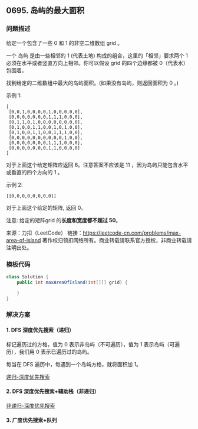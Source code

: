 <script src="https://cdn.bootcss.com/mathjax/2.7.7/MathJax.js?config=TeX-AMS-MML_HTMLorMML"></script>

## 0695. 岛屿的最大面积

### 问题描述

给定一个包含了一些 0 和 1 的非空二维数组 grid 。

一个 岛屿 是由一些相邻的 1 (代表土地) 构成的组合，这里的「相邻」要求两个 1 必须在水平或者竖直方向上相邻。你可以假设 grid 的四个边缘都被 0（代表水）包围着。

找到给定的二维数组中最大的岛屿面积。(如果没有岛屿，则返回面积为 0 。)

 

示例 1:

```
[
 [0,0,1,0,0,0,0,1,0,0,0,0,0],
 [0,0,0,0,0,0,0,1,1,1,0,0,0],
 [0,1,1,0,1,0,0,0,0,0,0,0,0],
 [0,1,0,0,1,1,0,0,1,0,1,0,0],
 [0,1,0,0,1,1,0,0,1,1,1,0,0],
 [0,0,0,0,0,0,0,0,0,0,1,0,0],
 [0,0,0,0,0,0,0,1,1,1,0,0,0],
 [0,0,0,0,0,0,0,1,1,0,0,0,0]
]
```

对于上面这个给定矩阵应返回 6。注意答案不应该是 11 ，因为岛屿只能包含水平或垂直的四个方向的 1 。

示例 2:

```
[[0,0,0,0,0,0,0,0]]
```

对于上面这个给定的矩阵, 返回 0。


注意: 给定的矩阵grid 的**长度和宽度都不超过 50**。

来源：力扣（LeetCode）
链接：https://leetcode-cn.com/problems/max-area-of-island
著作权归领扣网络所有。商业转载请联系官方授权，非商业转载请注明出处。

### 模板代码

``` java
class Solution {
    public int maxAreaOfIsland(int[][] grid) {

    }
}
```

### 解决方案

#### 1. DFS 深度优先搜索（递归）

标记遍历过的方格，值为 0 表示非岛屿（不可遍历），值为 1 表示岛屿（可遍历），我们用 0 表示已遍历过的岛屿。

每当在 DFS 遍历中，每遇到一个岛屿方格，就将面积加 1。

[递归-深度优先搜索](qu0695/solu1/Solution.java)


#### 2. DFS 深度优先搜索+辅助栈（非递归）

[非递归-深度优先搜索](qu0695/solu2/Solution.java)



#### 3. 广度优先搜索+队列





